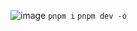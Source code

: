 ![image](https://github.com/Di-KaZ/Humidr/assets/33959887/cc4af77e-a903-4d9a-9972-f6af9a52ffad)
`pnpm i`
`pnpm dev -o`
